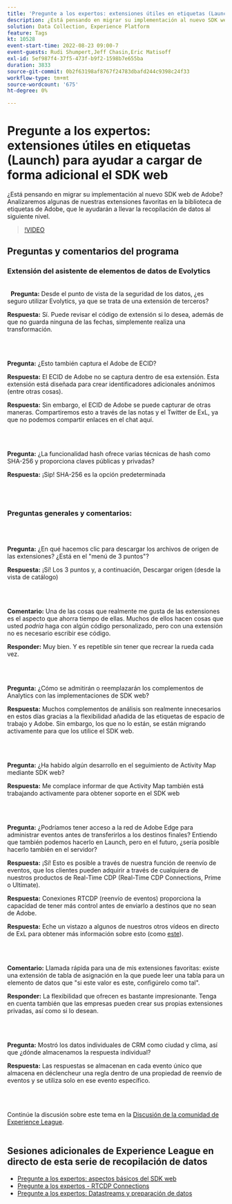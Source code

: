 ```yaml
---
title: 'Pregunte a los expertos: extensiones útiles en etiquetas (Launch) para ayudar a cargar de forma adicional el SDK web'
description: ¿Está pensando en migrar su implementación al nuevo SDK web de Adobe?  Analizaremos algunas de nuestras extensiones favoritas en la biblioteca de etiquetas de Adobe, que le ayudarán a llevar la recopilación de datos al siguiente nivel.
solution: Data Collection, Experience Platform
feature: Tags
kt: 10528
event-start-time: 2022-08-23 09:00-7
event-guests: Rudi Shumpert,Jeff Chasin,Eric Matisoff
exl-id: 5ef987f4-37f5-473f-b9f2-1598b7e655ba
duration: 3833
source-git-commit: 0b2f63198af8767f24783dbafd244c9398c24f33
workflow-type: tm+mt
source-wordcount: '675'
ht-degree: 0%

---
```


# Pregunte a los expertos: extensiones útiles en etiquetas (Launch) para ayudar a cargar de forma adicional el SDK web

¿Está pensando en migrar su implementación al nuevo SDK web de Adobe?  Analizaremos algunas de nuestras extensiones favoritas en la biblioteca de etiquetas de Adobe, que le ayudarán a llevar la recopilación de datos al siguiente nivel.

>[!VIDEO](https://video.tv.adobe.com/v/346610/?quality=12&learn=on)

## Preguntas y comentarios del programa

### Extensión del asistente de elementos de datos de Evolytics

<br> 
**Pregunta:** Desde el punto de vista de la seguridad de los datos, ¿es seguro utilizar Evolytics, ya que se trata de una extensión de terceros?

**Respuesta:** Sí. Puede revisar el código de extensión si lo desea, además de que no guarda ninguna de las fechas, simplemente realiza una transformación.

<br> 

**Pregunta:** ¿Esto también captura el Adobe de ECID?

**Respuesta:** El ECID de Adobe no se captura dentro de esa extensión. Esta extensión está diseñada para crear identificadores adicionales anónimos (entre otras cosas).

**Respuesta:** Sin embargo, el ECID de Adobe se puede capturar de otras maneras. Compartiremos esto a través de las notas y el Twitter de ExL, ya que no podemos compartir enlaces en el chat aquí.

<br> 

**Pregunta:** ¿La funcionalidad hash ofrece varias técnicas de hash como SHA-256 y proporciona claves públicas y privadas?

**Respuesta:** ¡Sip! SHA-256 es la opción predeterminada

<br> 

### Preguntas generales y comentarios:

<br> 

**Pregunta:** ¿En qué hacemos clic para descargar los archivos de origen de las extensiones? ¿Está en el &quot;menú de 3 puntos&quot;?

**Respuesta:** ¡Sí! Los 3 puntos y, a continuación, Descargar origen (desde la vista de catálogo)

<br> 

**Comentario:** Una de las cosas que realmente me gusta de las extensiones es el aspecto que ahorra tiempo de ellas. Muchos de ellos hacen cosas que usted *podría* haga con algún código personalizado, pero con una extensión no es necesario escribir ese código.

**Responder:** Muy bien. Y es repetible sin tener que recrear la rueda cada vez.

<br> 

**Pregunta:** ¿Cómo se admitirán o reemplazarán los complementos de Analytics con las implementaciones de SDK web?

**Respuesta:** Muchos complementos de análisis son realmente innecesarios en estos días gracias a la flexibilidad añadida de las etiquetas de espacio de trabajo y Adobe. Sin embargo, los que no lo están, se están migrando activamente para que los utilice el SDK web.

<br> 

**Pregunta:** ¿Ha habido algún desarrollo en el seguimiento de Activity Map mediante SDK web?

**Respuesta:** Me complace informar de que Activity Map también está trabajando activamente para obtener soporte en el SDK web

<br> 

**Pregunta:** ¿Podríamos tener acceso a la red de Adobe Edge para administrar eventos antes de transferirlos a los destinos finales? Entiendo que también podemos hacerlo en Launch, pero en el futuro, ¿sería posible hacerlo también en el servidor?

**Respuesta:** ¡Sí! Esto es posible a través de nuestra función de reenvío de eventos, que los clientes pueden adquirir a través de cualquiera de nuestros productos de Real-Time CDP (Real-Time CDP Connections, Prime o Ultimate).

**Respuesta:** Conexiones RTCDP (reenvío de eventos) proporciona la capacidad de tener más control antes de enviarlo a destinos que no sean de Adobe.

**Respuesta:** Eche un vistazo a algunos de nuestros otros vídeos en directo de ExL para obtener más información sobre esto (como [este](exl-live-episode-06-23-22.md)).

<br> 

**Comentario:** Llamada rápida para una de mis extensiones favoritas: existe una extensión de tabla de asignación en la que puede leer una tabla para un elemento de datos que &quot;si este valor es este, configúrelo como tal&quot;.

**Responder:** La flexibilidad que ofrecen es bastante impresionante. Tenga en cuenta también que las empresas pueden crear sus propias extensiones privadas, así como si lo desean.

<br> 

**Pregunta:** Mostró los datos individuales de CRM como ciudad y clima, así que ¿dónde almacenamos la respuesta individual?

**Respuesta:** Las respuestas se almacenan en cada evento único que almacena en déclencheur una regla dentro de una propiedad de reenvío de eventos y se utiliza solo en ese evento específico.

<br> 

Continúe la discusión sobre este tema en la [Discusión de la comunidad de Experience League](https://experienceleaguecommunities.adobe.com/t5/adobe-experience-platform/experience-league-live-post-session-discussion-useful-extensions/m-p/542620#M240).
<br> 

## Sesiones adicionales de Experience League en directo de esta serie de recopilación de datos

* [Pregunte a los expertos: aspectos básicos del SDK web](exl-live-episode-05-26-22.md)
* [Pregunte a los expertos - RTCDP Connections](exl-live-episode-06-23-22.md)
* [Pregunte a los expertos: Datastreams y preparación de datos](exl-live-episode-07-21-22.md)

